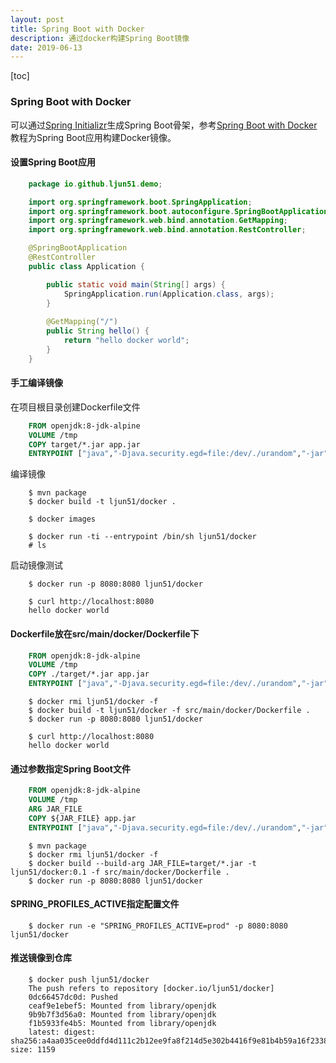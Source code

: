 ```yaml
---
layout: post
title: Spring Boot with Docker
description: 通过docker构建Spring Boot镜像
date: 2019-06-13
---
```

[toc]

### Spring Boot with Docker

可以通过[Spring Initializr][1]生成Spring Boot骨架，参考[Spring Boot with Docker][2]教程为Spring Boot应用构建Docker镜像。

#### 设置Spring Boot应用

```java
    package io.github.ljun51.demo;

    import org.springframework.boot.SpringApplication;
    import org.springframework.boot.autoconfigure.SpringBootApplication;
    import org.springframework.web.bind.annotation.GetMapping;
    import org.springframework.web.bind.annotation.RestController;

    @SpringBootApplication
    @RestController
    public class Application {

        public static void main(String[] args) {
            SpringApplication.run(Application.class, args);
        }
        
        @GetMapping("/")
        public String hello() {
            return "hello docker world";
        }
    }

```

#### 手工编译镜像

在项目根目录创建Dockerfile文件

```Dockerfile
    FROM openjdk:8-jdk-alpine
    VOLUME /tmp
    COPY target/*.jar app.jar
    ENTRYPOINT ["java","-Djava.security.egd=file:/dev/./urandom","-jar","/app.jar"]	
```

编译镜像
```shell
    $ mvn package
    $ docker build -t ljun51/docker .

    $ docker images

    $ docker run -ti --entrypoint /bin/sh ljun51/docker
    # ls
```

启动镜像测试
```shell
    $ docker run -p 8080:8080 ljun51/docker

    $ curl http://localhost:8080
    hello docker world
```

#### Dockerfile放在src/main/docker/Dockerfile下

```Dockerfile
    FROM openjdk:8-jdk-alpine
    VOLUME /tmp
    COPY ./target/*.jar app.jar
    ENTRYPOINT ["java","-Djava.security.egd=file:/dev/./urandom","-jar","/app.jar"]
```

```shell
    $ docker rmi ljun51/docker -f
    $ docker build -t ljun51/docker -f src/main/docker/Dockerfile .
    $ docker run -p 8080:8080 ljun51/docker
```

```shell
    $ curl http://localhost:8080
    hello docker world
```

#### 通过参数指定Spring Boot文件

```Dockerfile
    FROM openjdk:8-jdk-alpine
    VOLUME /tmp
    ARG JAR_FILE
    COPY ${JAR_FILE} app.jar
    ENTRYPOINT ["java","-Djava.security.egd=file:/dev/./urandom","-jar","/app.jar"]
```

```shell
    $ mvn package
    $ docker rmi ljun51/docker -f
    $ docker build --build-arg JAR_FILE=target/*.jar -t ljun51/docker:0.1 -f src/main/docker/Dockerfile .
    $ docker run -p 8080:8080 ljun51/docker
```

#### SPRING_PROFILES_ACTIVE指定配置文件

```shell
    $ docker run -e "SPRING_PROFILES_ACTIVE=prod" -p 8080:8080 ljun51/docker
```

#### 推送镜像到仓库

```shell
    $ docker push ljun51/docker
    The push refers to repository [docker.io/ljun51/docker]
    0dc66457dc0d: Pushed
    ceaf9e1ebef5: Mounted from library/openjdk
    9b9b7f3d56a0: Mounted from library/openjdk 
    f1b5933fe4b5: Mounted from library/openjdk
    latest: digest: sha256:a4aa035cee0ddfd4d111c2b12ee9fa8f214d5e302b4416f9e81b4b59a16f2338 size: 1159
```

[1]: https://start.spring.io
[2]: https://spring.io/guides/gs/spring-boot-docker